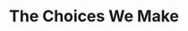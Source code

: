 ---
layout: credit-info
headerstatus: shunk-header
title: The Choices We Make
iden: thechoiceswemake
weight: 11
thumbnail: /assets/img/credits-grid/the-choices-we-make.jpg
image: /assets/img/credits-grid/opengraph/the-choices-we-make.jpg
image_size: 3
category: credits
type: Feature Film
year: 2013
soundcloud: https://w.soundcloud.com/player/?url=https%3A//api.soundcloud.com/tracks/115278984&amp;color=ff5500&amp;auto_play=false&amp;hide_related=false&amp;show_comments=true&amp;show_user=true&amp;show_reposts=false
role: Composer
genre: Psychological/Drama
director: Caroleen Moise
---